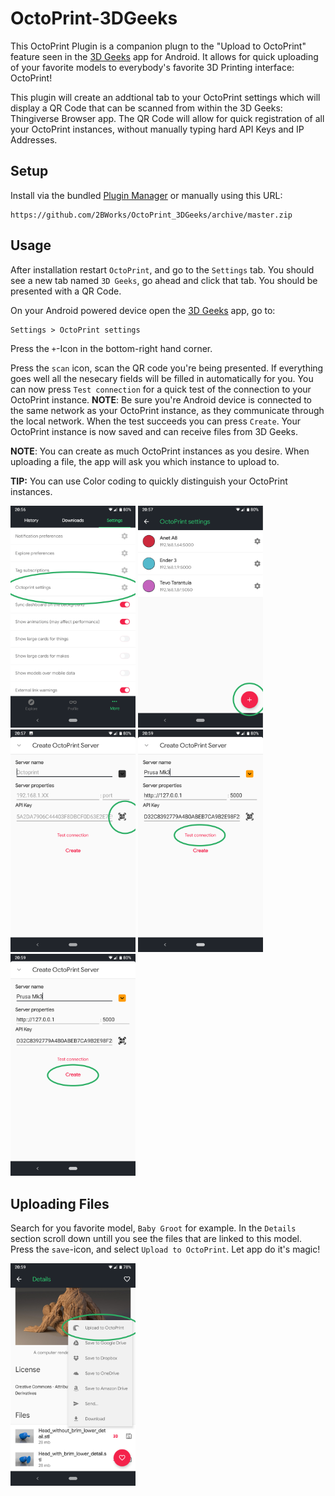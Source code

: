 #  OctoPrint-3DGeeks

This OctoPrint Plugin is a companion plugn to the "Upload to OctoPrint" feature seen in the  [3D Geeks](https://play.google.com/store/apps/details?id=work.twob.threed) app for Android. It allows for quick uploading of your favorite models to everybody's favorite 3D Printing interface: OctoPrint!

This plugin will create an addtional tab to your OctoPrint settings which will display a QR Code that can be scanned from within the 3D Geeks: Thingiverse Browser app. The QR Code will allow for quick registration of all your OctoPrint instances, without manually typing hard API Keys and IP Addresses.

## Setup

Install via the bundled [Plugin Manager](https://github.com/foosel/OctoPrint/wiki/Plugin:-Plugin-Manager)
or manually using this URL:

    https://github.com/2BWorks/OctoPrint_3DGeeks/archive/master.zip

## Usage

After installation restart `OctoPrint`, and go to the `Settings` tab. You should see a new tab named `3D Geeks`, go ahead and click that tab. You should be presented with a QR Code.

On your Android powered device open the [3D Geeks](https://play.google.com/store/apps/details?id=work.twob.threed) app, go to:

```
Settings > OctoPrint settings
```

Press the `+`-Icon in the bottom-right hand corner.

Press the `scan` icon, scan the QR code you're being presented. If everything goes well all the nesecary fields will be filled in automatically for you. You can now press `Test connection` for a quick test of the connection to your OctoPrint instance. **NOTE**: Be sure you're Android device is connected to the same network as your OctoPrint instance, as they communicate through the local network. When the test succeeds you can press `Create`. Your OctoPrint instance is now saved and can receive files from 3D Geeks.

**NOTE**: You can create as much OctoPrint instances as you desire. When uploading a file, the app will ask you which instance to upload to.

**TIP:** You can use Color coding to quickly distinguish your OctoPrint instances.

<img src="docs/tut_1.png?raw=true" width="200px">

<img src="docs/tut_2.png?raw=true" width="200px">

<img src="docs/tut_3.png?raw=true" width="200px">

<img src="docs/tut_4.png?raw=true" width="200px">

<img src="docs/tut_5.png?raw=true" width="200px">



## Uploading Files

Search for you favorite model, `Baby Groot` for example. In the `Details` section scroll down untill you see the files that are linked to this model. Press the `save`-icon, and select `Upload to OctoPrint`. Let app do it's magic!

<img src="docs/tut_6.png?raw=true" width="200px">









